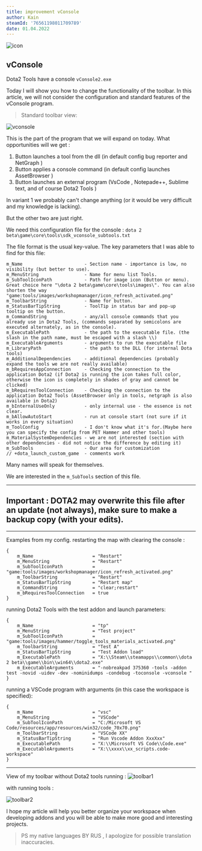 ```yaml
---
title: improvement vConsole
author: Kain
steamId: '76561198011709789'
date: 01.04.2022
---
```

![icon](/images/improvement-vconsole/logo.png)
 ## vConsole
Dota2 Tools have a console `vConsole2.exe`
 
 Today I will show you how to change the functionality of the toolbar. In this article, we will not consider the configuration and standard features of the vConsole program.

> Standard toolbar view:

![vconsole](/images/improvement-vconsole/vConsole.png)

This is the part of the program that we will expand on today.
What opportunities will we get :

1) Button launches a tool from the dll (in default config bug reporter and NetGraph )
1) Button applies a console command (in default config launches AssetBrowser )
1) Button launches an external program (VsCode , Notepade++, Sublime text, and of course Dota2 Tools )

In variant 1 we probably can't change anything (or it would be very difficult and my knowledge is lacking).

But the other two are just right.

We need this configuration file for the console :
`dota 2 beta\game\core\tools\sdk_vconsole_subtools.txt`

The file format is the usual key-value. The key parameters that I was able to find for this file:

```
m_Name                       - Section name - importance is low, no visibility (but better to use).
m_MenuString                 - Name for menu list Tools.
m_SubToolIconPath            - Path for image icon (Button or menu). Great choice here "\dota 2 beta\game\core\tools\images\". You can also shorten the way "game:tools/images/workshopmanager/icon_refresh_activated.png"
m_ToolbarString              - Name for button.
m_StatusBarTipString         - ToolTip in status bar and pop-up tooltip on the button.
m_CommandString              - any/all console commands that you already use in Dota2 Tools, (commands separated by semicolons are executed alternately, as in the console).
m_ExecutablePath             - the path to the executable file. (the slash in the path name, must be escaped with a slash \\)
m_ExecutableArguments        - arguments to run the executable file
m_LibraryPath                - the path to the DLL (for internal Dota tools)
m_AdditionalDependencies     - additional dependencies (probably expand the tools we are not really available)
m_bRequiresAppConnection     - Checking the connection to the application Dota2 (if Dota2 is running the icon takes full color, otherwise the icon is completely in shades of gray and cannot be clicked) 
m_bRequiresToolConnection    - Checking the connection to the application Dota2 Tools (AssetBrowser only in tools, netgraph is also available in Dota2)
m_bInternalUseOnly           - only internal use - the essence is not clear.
m_bAllowAutoStart            - run at console start (not sure if it works in every situation)
m_ToolConfig                 - I don't know what it's for.(Maybe here you can specify the config from PET Hammer and other tools)
m_MaterialSystemDependencies - we are not interested (section with other dependencies - did not notice the difference by editing it)
m_SubTools                   - Our area for customization
// +dota_launch_custom_game  - comments work
```
Many names will speak for themselves.

We are interested in the `m_SubTools` section of this file.

***
## **__Important : DOTA2 may overwrite this file after an update (not always), make sure to make a backup copy (with your edits).__**
***

Examples from my config.
restarting the map with clearing the console :
```
{
    m_Name                      = "Restart" 
    m_MenuString                = "Restart"
    m_SubToolIconPath           = "game:tools/images/workshopmanager/icon_refresh_activated.png"
    m_ToolbarString             = "Restart"
    m_StatusBarTipString        = "Restart map"
    m_CommandString             = "clear;restart"
    m_bRequiresToolConnection   = true
}
```

running Dota2 Tools with the test addon and launch parameters:
```
{
    m_Name                      = "tp"
    m_MenuString                = "Test project"
    m_SubToolIconPath           = "game:tools/images/hammer/toggle_tools_materials_activated.png"
    m_ToolbarString             = "Test A"
    m_StatusBarTipString        = "Test Addon load"
    m_ExecutablePath            = "X:\\Steam\\steamapps\\common\\dota 2 beta\\game\\bin\\win64\\dota2.exe"
    m_ExecutableArguments       = "-nobreakpad 375360 -tools -addon test -novid -uidev -dev -nominidumps -condebug -toconsole -vconsole "
}
```
running a VSCode program with arguments (in this case the workspace is specified):
```
{
    m_Name                      = "vsc"
    m_MenuString                = "VSCode"
    m_SubToolIconPath           = "C:/Microsoft VS Code/resources/app/resources/win32/code_70x70.png"
    m_ToolbarString             = "VSCode XX"
    m_StatusBarTipString        = "Run Vscode Addon XxxXxx"
    m_ExecutablePath            = "X:\\Microsoft VS Code\\Code.exe"
    m_ExecutableArguments       = "X:\\xxxx\\xx_scripts.code-workspace"
}
```

***
View of my toolbar without Dota2 tools running :
![toolbar1](/images/improvement-vconsole/toolbar1.png)

with running tools :

![toolbar2](/images/improvement-vconsole/toolbar2.png)

I hope my article will help you better organize your workspace when developing addons and you will be able to make more good and interesting projects.
> PS my native languages BY RUS , I apologize for possible translation inaccuracies.
